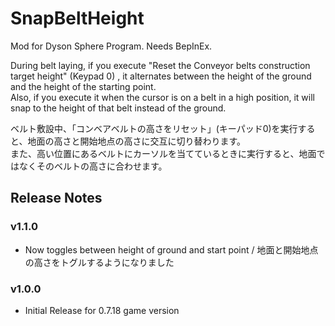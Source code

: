 # SnapBeltHeight 

Mod for Dyson Sphere Program. Needs BepInEx.


During belt laying, if you execute "Reset the Conveyor belts construction target height" (Keypad 0) , it alternates between the height of the ground and the height of the starting point.  
Also, if you execute it when the cursor is on a belt in a high position, it will snap to the height of that belt instead of the ground.

ベルト敷設中、「コンベアベルトの高さをリセット」(キーパッド0)を実行すると、地面の高さと開始地点の高さに交互に切り替わります。  
また、高い位置にあるベルトにカーソルを当てているときに実行すると、地面ではなくそのベルトの高さに合わせます。

## Release Notes

### v1.1.0
- Now toggles between height of ground and start point / 地面と開始地点の高さをトグルするようになりました

### v1.0.0

- Initial Release for 0.7.18 game version

